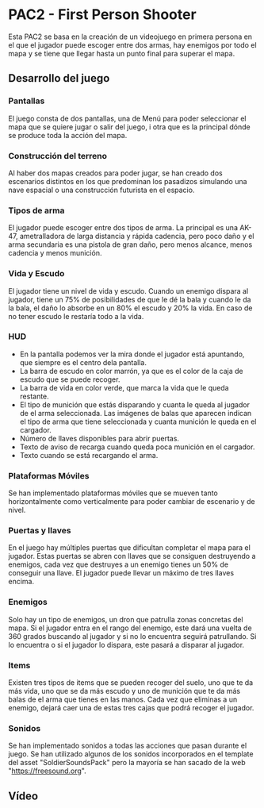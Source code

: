 # PAC2 - First Person Shooter

Esta PAC2 se basa en la creación de un videojuego en primera persona en el que el jugador puede escoger entre dos armas, hay enemigos por todo el mapa y se tiene que llegar hasta un punto final para superar el mapa.

## Desarrollo del juego

### Pantallas
El juego consta de dos pantallas, una de Menú para poder seleccionar el mapa que se quiere jugar o salir del juego, i otra que es la principal dónde se produce toda la acción del mapa.


### Construcción del terreno
Al haber dos mapas creados para poder jugar, se han creado dos escenarios distintos en los que predominan los pasadizos simulando una nave espacial o una construcción futurista en el espacio.

### Tipos de arma
El jugador puede escoger entre dos tipos de arma. La principal es una AK-47, ametralladora de larga distancia y rápida cadencia, pero poco daño y el arma secundaria es una pistola de gran daño, pero menos alcance, menos cadencia y menos munición.

### Vida y Escudo
El jugador tiene un nivel de vida y escudo. Cuando un enemigo dispara al jugador, tiene un 75% de posibilidades de que le dé la bala y cuando le da la bala, el daño lo absorbe en un 80% el escudo y 20% la vida. En caso de no tener escudo le restaría todo a la vida.

### HUD
- En la pantalla podemos ver la mira donde el jugador está apuntando, que siempre es el centro dela pantalla.
- La barra de escudo en color marrón, ya que es el color de la caja de escudo que se puede recoger.
- La barra de vida en color verde, que marca la vida que le queda restante.
- El tipo de munición que estás disparando y cuanta le queda al jugador de el arma seleccionada. Las imágenes de balas que aparecen indican el tipo de arma que tiene seleccionada y cuanta munición le queda en el cargador.
- Número de llaves disponibles para abrir puertas.
- Texto de aviso de recarga cuando queda poca munición en el cargador.
- Texto cuando se está recargando el arma.

### Plataformas Móviles
Se han implementado plataformas móviles que se mueven tanto horizontalmente como verticalmente para poder cambiar de escenario y de nivel.

### Puertas y llaves
En el juego hay múltiples puertas que dificultan completar el mapa para el jugador. Estas puertas se abren con llaves que se consiguen destruyendo a enemigos, cada vez que destruyes a un enemigo tienes un 50% de conseguir una llave. El jugador puede llevar un máximo de tres llaves encima.

### Enemigos
Solo hay un tipo de enemigos, un dron que patrulla zonas concretas del mapa. Si el jugador entra en el rango del enemigo, este dará una vuelta de 360 grados buscando al jugador y si no lo encuentra seguirá patrullando. Si lo encuentra o si el jugador lo dispara, este pasará a disparar al jugador.

### Items
Existen tres tipos de items que se pueden recoger del suelo, uno que te da más vida, uno que se da más escudo y uno de munición que te da más balas de el arma que tienes en las manos.
Cada vez que eliminas a un enemigo, dejará caer una de estas tres cajas que podrá recoger el jugador.

### Sonidos
Se han implementado sonidos a todas las acciones que pasan durante el juego. Se han utilizado algunos de los sonidos incorporados en el template del asset "SoldierSoundsPack" pero la mayoría se han sacado de la web "https://freesound.org".

## Vídeo
